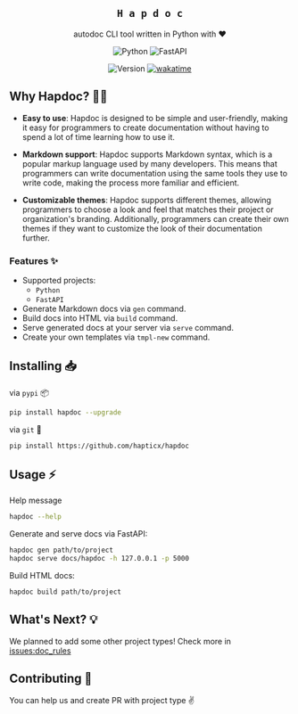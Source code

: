 <div align="center">

## `H a p d o c`
autodoc CLI tool written in Python with :heart:

![Python](https://img.shields.io/badge/Python%203.10-35497E?style=for-the-badge&logo=python&logoColor=FFF077)
![FastAPI](https://img.shields.io/badge/FastAPI-35497E?style=for-the-badge&logo=fastapi&logoColor=FFF077)

![Version](https://img.shields.io/pypi/v/hapdoc?label=hapdoc&style=for-the-badge)
[![wakatime](https://wakatime.com/badge/user/eaf11f95-5e2a-4b60-ae6a-38cd01ed317b/project/f4dc9f08-796d-42b1-9065-363e5a347ecf.svg?style=for-the-badge)](https://wakatime.com/badge/user/eaf11f95-5e2a-4b60-ae6a-38cd01ed317b/project/f4dc9f08-796d-42b1-9065-363e5a347ecf)

</div>

## Why Hapdoc? 💁‍♀️
* **Easy to use**: Hapdoc is designed to be simple and user-friendly, making it easy for programmers to create documentation without having to spend a lot of time learning how to use it.

* **Markdown support**: Hapdoc supports Markdown syntax, which is a popular markup language used by many developers. This means that programmers can write documentation using the same tools they use to write code, making the process more familiar and efficient.

* **Customizable themes**: Hapdoc supports different themes, allowing programmers to choose a look and feel that matches their project or organization's branding. Additionally, programmers can create their own themes if they want to customize the look of their documentation further.

### Features :sparkles:
- Supported projects:
  - `Python`
  - `FastAPI`
- Generate Markdown docs via `gen` command.
- Build docs into HTML via `build` command.
- Serve generated docs at your server via `serve` command.
- Create your own templates via `tmpl-new` command.

## Installing 📥
via `pypi` 📦
```bash
pip install hapdoc --upgrade
```
via `git` 💾
```bash
pip install https://github.com/hapticx/hapdoc
```

## Usage ⚡
Help message
```bash
hapdoc --help
```
Generate and serve docs via FastAPI:
```bash
hapdoc gen path/to/project
hapdoc serve docs/hapdoc -h 127.0.0.1 -p 5000
```
Build HTML docs:
```bash
hapdoc build path/to/project
```

## What's Next? 💡
We planned to add some other project types! Check more in [issues:doc_rules](https://github.com/HapticX/hapdoc/labels/doc%20rules)

## Contributing :dizzy:
You can help us and create PR with project type ✌

